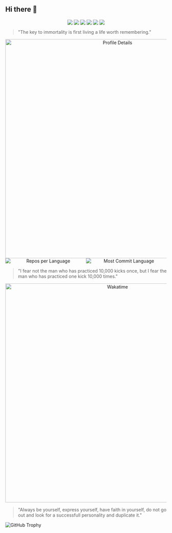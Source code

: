 ## Hi there 👋

<!--
**liu246542/liu246542** is a ✨ _special_ ✨ repository because its `README.md` (this file) appears on your GitHub profile.

Here are some ideas to get you started:

- 🔭 I’m currently working on ...
- 🌱 I’m currently learning ...
- 👯 I’m looking to collaborate on ...
- 🤔 I’m looking for help with ...
- 💬 Ask me about ...
- 📫 How to reach me: ...
- 😄 Pronouns: ...
- ⚡ Fun fact: ...
-->

<p align="center">
    <img align="center" src="https://komarev.com/ghpvc/?username=liu246542"/>
    <img align="center" src="https://img.shields.io/github/stars/liu246542?style=flat&label=Total%20Stars"/>
    <img align="center" src="https://img.shields.io/github/followers/liu246542?style=flat&label=Followers"/>
    <a href="https://github.com/liu246542?tab=repositories"><img align="center" src="https://img.shields.io/badge/GitHub-Repositories-blue?style=flat&labelColor=gray"/></a>
    <a href="https://nerdliu.cyou"><img align="center" src="https://img.shields.io/badge/Blog-Hexo-blue?style=flat&labelColor=gray"/></a>
    <a href="https://fishing.nerdliu.cyou"><img align="center" src="https://img.shields.io/badge/Game-Memories-blue?style=flat&labelColor=gray"/></a>
</p>

> "The key to immortality is first living a life worth remembering."

<div align="center">
    <img src="https://github-profile-summary-cards.vercel.app/api/cards/profile-details?username=liu246542&theme=vue" alt="Profile Details" style="max-width: 100%; width: 685px;">
</div>

<div align="center" style="display: flex; justify-content: center; max-width: 600px; margin: 0 auto;">
    <img src="http://github-profile-summary-cards.vercel.app/api/cards/repos-per-language?username=liu246542&theme=vue" alt="Repos per Language" style="flex: 1; max-width: 50%;">
    <img src="http://github-profile-summary-cards.vercel.app/api/cards/most-commit-language?username=liu246542&theme=vue" alt="Most Commit Language" style="flex: 1; max-width: 50%;">
</div>

> "I fear not the man who has practiced 10,000 kicks once, but I fear the man who has practiced one kick 10,000 times."

<div align="center">
    <img src="https://wakatime.com/share/@576d3a82-af8c-4297-941c-f2bb44432de8/68885c2b-6dab-4a7b-94eb-b71439a0a9d5.svg" alt="Wakatime" style="max-width: 100%; width: 685px;">
</div>

> "Always be yourself, express yourself, have faith in yourself, do not go out and look for a successfull personality and duplicate it."

![GitHub Trophy](https://github-profile-trophy.vercel.app/?username=liu246542&theme=radical&no-frame=true&no-bg=false&margin-w=4)
